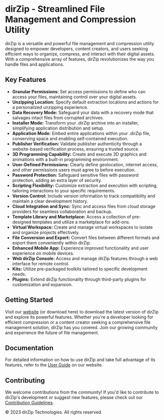 # dirZip - Streamlined File Management and Compression Utility

dirZip is a versatile and powerful file management and compression utility designed to empower developers, content creators, and users seeking efficient ways to organize, compress, and interact with their digital assets. With a comprehensive array of features, dirZip revolutionizes the way you handle files and applications.

## Key Features

- **Granular Permissions:** Set access permissions to define who can access your files, maintaining control over your digital assets.
- **Unzipping Location:** Specify default extraction locations and actions for a personalized unzipping experience.
- **Data Recovery Mode:** Safeguard your data with a recovery mode that salvages intact files from corrupted archives.
- **Installer Mode:** Transform your .dirZip archive into an installer, simplifying application distribution and setup.
- **Application Mode:** Embed entire applications within your .dirZip file, conserving space and enabling self-contained execution.
- **Publisher Verification:** Validate publisher authenticity through a website-based verification process, ensuring a trusted source.
- **3D Programming Capability:** Create and execute 3D graphics and animations with a built-in programming environment.
- **User-Defined Permissions:** Clearly define geolocation, internet access, and other permissions users must agree to before execution.
- **Password Protection:** Safeguard sensitive files with password protection, adding an extra layer of security.
- **Scripting Flexibility:** Customize extraction and execution with scripting, tailoring interactions to your specific requirements.
- **Version Control:** Include version information to track compatibility and maintain a clear development history.
- **Cloud Integration and Sync:** Sync and access files from cloud storage providers for seamless collaboration and backup.
- **Template Library and Marketplace:** Access a collection of pre-designed templates and utilize a marketplace for add-ons.
- **Virtual Workspace:** Create and manage virtual workspaces to isolate and organize projects effectively.
- **File Conversion and Export:** Convert files between different formats and export them conveniently within dirZip.
- **Enhanced Mobile App:** Experience improved functionality and user experience on mobile devices.
- **Web dirZip Console:** Access and manage dirZip features through a web interface for remote control.
- **Kits:** Utilize pre-packaged toolkits tailored to specific development needs.
- **Plugins:** Extend dirZip functionality through third-party plugins for customization and expansion.

## Getting Started

Visit our [website](https://apps.folumo.com/download/#dirZip) (or download here) to download the latest version of dirZip and explore its powerful features. Whether you're a developer looking for efficient compression or a content creator seeking a comprehensive file management solution, dirZip has you covered. Join our growing community and experience the future of file management.

## Documentation

For detailed information on how to use dirZip and take full advantage of its features, refer to the [User Guide](https://apps.folumo.com/user-guide/#dirZip) on our website.

## Contributing

We welcome contributions from the community! If you'd like to contribute to dirZip's development or suggest new features, please check out our [Contribution Guidelines](https://apps.folumo.com/contributing#dirZip).

© 2023 dirZip Technologies. All rights reserved.
